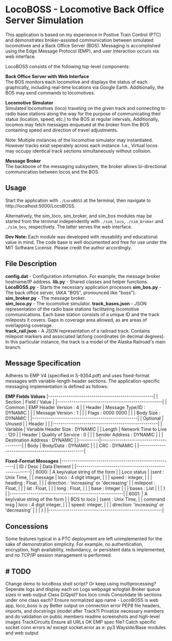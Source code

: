 # LocoBOSS - Locomotive Back Office Server Simulation

This application is based on my experience in Postive Train Control (PTC) and demonstrates broker-assisted communication between simulated locomotives and a Back Office Server (BOS). Messaging is accomplished using the Edge Message Protocol (EMP), and user interaction occurs via web interface.

LocoBOSS consists of the following top-level components:

**Back Office Server with Web Interface**  
The BOS monitors each locomotive and displays the status of each graphically, including real-time locations via Google Earth. Additionally, the BOS may send commands to locomotives.

**Locomotive Simulator**  
Simulated locomotives (loco) traveling on the given track and connecting to radio base stations along the way for the purpose of communicating their status (location, speed, etc.) to the BOS at regular intervals. Additionally, locomos may fetch messages enqueued at the broker from the BOS containing speed and direction of travel adjustments.  
  
Note: Multiple instances of the locomotive simulator may instantiated. However tracks exist seperately across each instance. I.e., Virtual locos may occupy identical track sections simultaneously without collision.

**Message Broker**  
The backbone of the messaging subsystem, the broker allows bi-directional communication between locos and the BOS.

## Usage

Start the application with `./LocoBOSS` at the terminal, then navigate to http://localhost:5000/LocoBOSS.
  
Alternatively, the sim_loco, sim_broker, and sim_bos modules may be started from the terminal independently with `./sim_loco`, `./sim_broker` and `./sim_bos`, respectively. The latter serves the web interface.

**Dev Note:** Each module was developed with reusability and educational value in mind. The code base is well documented and free for use under the MIT Software License. Please credit the author accordingly.

## File Description

**config.dat** - Configuration information. For example, the message broker hostname/IP address.
**lib.py** - Shared classes and helper functions.  
**LocoBOSS.py** - Starts the necessary application processes
**sim_bos.py** - The back office server, (AKA "BOS", pronounced like "boss").  
**sim_broker.py** - The message broker.  
**sim_loco.py** - The locomotive simulator.
**track_bases.json** - JSON representation of the radio base stations facilitating locomotive communications. Each base station consists of a unique ID and the track mileposts it covers. Gaps in coverage area allowed, as are areas of overlapping coverage.  
**track_rail.json** - A JSON representation of a railroad track. Contains milepost markers and associated lat/long coordinates (in decimal degrees). In this particular instance, the track is a model of the Alaska Railroad's main branch.

## Message Specification

Adheres to EMP V4 (specified in S-9354.pdf) and uses fixed-format messages with variable-length header sections. The application-specific messaging implementation is defined as follows:

**EMP Fields Values**
|---------------------------------------------------|
| Section  | Field / Value                          |
|---------------------------------------------------|
| Common   | EMP Header Version    : 4              |
| Header   | Message Type/ID       : DYNAMIC        |
|          | Message Version       : 1              |
|          | Flags                 : 0000 0000      |
|          | Body Size             : DYNAMIC        |
|---------------------------------------------------|
| Optional | Unused                                 |
| Header   |                                        |
|---------------------------------------------------|
| Variable | Variable Header Size  : DYNAMIC        |
| Length   | Network Time to Live  : 120            |
| Header   | Quality of Service    : 0              |
|          | Sender Address        : DYNAMIC        |
|          | Destination Address   : DYNAMIC        |
|----------|----------------------------------------|
| Body     | Body/Data             : DYNAMIC        |
|          | CRC                   : DYNAMIC        |
|---------------------------------------------------|

**Fixed-Format Messages**
|-------------------------------------------------------|
| ID / Desc     | Data Element                          |
|-------------------------------------------------------|
| 6000:         | A key/value string of the form     |
| Loco status   |    {sent          : Unix Time,         |
| message       |     loco          : 4 digit integer,   |
|               |     speed        : integer,   |
|               |     heading        : Float,   |
|               |     direction    : 'increasing' or 'decreasing'
|               |     milepost    : Float,   |
|               |     lat     : Float,           |
|               |     long    : Float,           |
|               |     base : Integer            |
|               |     bases : List           |
|               |    }                                  |
|-------------------------------------------------------|
| 6001:         | A key/value string of the form     |
| BOS to loco   |    {sent    : Unix Time,         |
| command msg   |     loco : 4 digit integer,   |
|               |     speed:      integer,      |
|               |     direction:    'increasing' or 'decreasing'   |
|               |    }                                  |
|-------------------------------------------------------|

## Concessions

Some features typical in a PTC deployment are left unimplemented for the sake of demonstration simplicity. For example, no authentication, encryption, high availability, redundancy, or persistent data is implemented, and no TCP/IP session management is performed.

## # TODO

Change demo to locoBoss shell script? Or keep using multiprocessing?
Seperate logs and display each on Logs webpage w/logtail
Broker queue sizes in web output
Class D/Qpid?
bos loco cmds
Consolidate lib sections under one class each?
Ensure normalized app name - LocoBOSS is web app, loco_boss is py
Better output on connection error
PEP8 file headers, imports, and docstrings (model after Track?)
Privatize necessary members and do validation on public members
readme screenshots and high-level images
TrackCircuits
Ensure all URLs OK
EMP spec file?
Catch specific socket conn errors w/ except socket.error as e:
py3
Wayside/Base modules and web output
